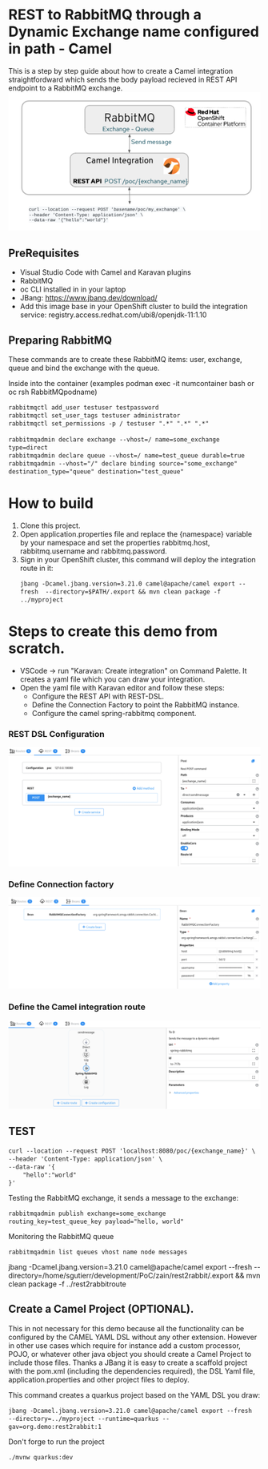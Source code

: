 # REST to RabbitMQ through a Dynamic Exchange name configured in path - Camel

This is a step by step guide about how to create a Camel integration straightfordward which sends the body payload recieved in REST API endpoint to a RabbitMQ exchange.
![](docs/dynamicrest2rabbitmqdiagram.png)

## PreRequisites
- Visual Studio Code with Camel and Karavan plugins
- RabbitMQ
- oc CLI installed in  in your laptop 
- JBang: https://www.jbang.dev/download/
- Add this image base in your OpenShift cluster to build the integration service: registry.access.redhat.com/ubi8/openjdk-11:1.10

## Preparing RabbitMQ 

These commands are to create these RabbitMQ items: user, exchange, queue and bind the exchange with the queue.

Inside into the container (examples podman exec -it numcontainer bash or oc rsh RabbitMQpodname)
```
rabbitmqctl add_user testuser testpassword
rabbitmqctl set_user_tags testuser administrator
rabbitmqctl set_permissions -p / testuser ".*" ".*" ".*"

rabbitmqadmin declare exchange --vhost=/ name=some_exchange type=direct
rabbitmqadmin declare queue --vhost=/ name=test_queue durable=true
rabbitmqadmin --vhost="/" declare binding source="some_exchange" destination_type="queue" destination="test_queue"
```
# How to build 
1. Clone this project.
2. Open application.properties file and replace the {namespace} variable by your namespace and set the properties rabbitmq.host, rabbitmq.username and rabbitmq.password.
3. Sign in your OpenShift cluster, this command will deploy the integration route in it:
   ```
   jbang -Dcamel.jbang.version=3.21.0 camel@apache/camel export --fresh  --directory=$PATH/.export && mvn clean package -f ../myproject
   ```
    
# Steps to create this demo from scratch.
 - VSCode -> run "Karavan: Create integration" on Command Palette. It creates a yaml file which you can draw your integration.
 - Open the yaml file with Karavan editor and follow these steps:
     - Configure the REST API with REST-DSL.
     - Define the Connection Factory to point the RabbitMQ instance.
     - Configure the camel spring-rabbitmq component.
     
### REST DSL Configuration
![](docs/RESTDSL-Configuration2.png)

### Define Connection factory
![](docs/beanConnectionFactory2.png)

### Define the Camel integration route
![](docs/SpringRabbitMQConfiguration2.png)


## TEST
```
curl --location --request POST 'localhost:8080/poc/{exchange_name}' \
--header 'Content-Type: application/json' \
--data-raw '{
    "hello":"world"
}'
```
Testing the RabbitMQ exchange, it sends a message to the exchange:
```
rabbitmqadmin publish exchange=some_exchange routing_key=test_queue_key payload="hello, world"
```
Monitoring the RabbitMQ queue
```
rabbitmqadmin list queues vhost name node messages
```

jbang -Dcamel.jbang.version=3.21.0 camel@apache/camel export --fresh  --directory=/home/sgutierr/development/PoC/zain/rest2rabbit/.export && mvn clean package -f ../rest2rabbitroute


## Create a Camel Project (OPTIONAL).

This in not necessary for this demo because all the functionality can be configured by the CAMEL YAML DSL without any other extension. However in other use cases which require for instance add a custom processor, POJO, or whatever other java object you should create a Camel Project to include those files. Thanks a JBang it is easy to create a scaffold project with the pom.xml (including the dependencies required), the DSL Yaml file, application.properties and other project files to deploy.

This command creates a quarkus project based on the YAML DSL you draw:
```
jbang -Dcamel.jbang.version=3.21.0 camel@apache/camel export --fresh  --directory=../myproject --runtime=quarkus --gav=org.demo:rest2rabbit:1
```
Don't forge to run the project
```
./mvnw quarkus:dev
```

